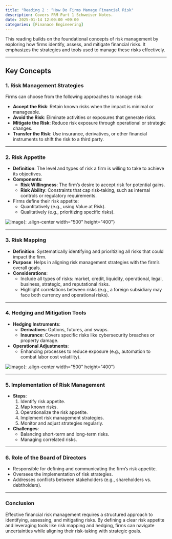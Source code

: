 ```yaml
---
title: "Reading 2 : “How Do Firms Manage Financial Risk"
description: Covers FRM Part 1 Schweiser Notes.
date: 2025-01-14 12:00:00 +09:00
categories: [Finanace Engineering]
---
```



This reading builds on the foundational concepts of risk management by exploring how firms identify, assess, and mitigate financial risks. It emphasizes the strategies and tools used to manage these risks effectively.

---

## Key Concepts

### 1. Risk Management Strategies
Firms can choose from the following approaches to manage risk:
- **Accept the Risk**: Retain known risks when the impact is minimal or manageable.
- **Avoid the Risk**: Eliminate activities or exposures that generate risks.
- **Mitigate the Risk**: Reduce risk exposure through operational or strategic changes.
- **Transfer the Risk**: Use insurance, derivatives, or other financial instruments to shift the risk to a third party.

---

### 2. Risk Appetite
- **Definition**: The level and types of risk a firm is willing to take to achieve its objectives.
- **Components**:
  - **Risk Willingness**: The firm’s desire to accept risk for potential gains.
  - **Risk Ability**: Constraints that cap risk-taking, such as internal controls or regulatory requirements.
- Firms define their risk appetite:
  - Quantitatively (e.g., using Value at Risk).
  - Qualitatively (e.g., prioritizing specific risks).

![image](https://github.com/phjoon1012/phjoon1012.github.io/_posts/images/1-14-1.png){: .align-center width="500" height="400"}  

---

### 3. Risk Mapping
- **Definition**: Systematically identifying and prioritizing all risks that could impact the firm.
- **Purpose**: Helps in aligning risk management strategies with the firm’s overall goals.
- **Considerations**:
  - Include all types of risks: market, credit, liquidity, operational, legal, business, strategic, and reputational risks.
  - Highlight correlations between risks (e.g., a foreign subsidiary may face both currency and operational risks).

---

### 4. Hedging and Mitigation Tools
- **Hedging Instruments**:
  - **Derivatives**: Options, futures, and swaps.
  - **Insurance**: Covers specific risks like cybersecurity breaches or property damage.
- **Operational Adjustments**:
  - Enhancing processes to reduce exposure (e.g., automation to combat labor cost volatility).

![image](https://github.com/phjoon1012/phjoon1012.github.io/_posts/images/1-14-2.png){: .align-center width="500" height="400"}  

---

### 5. Implementation of Risk Management
- **Steps**:
  1. Identify risk appetite.
  2. Map known risks.
  3. Operationalize the risk appetite.
  4. Implement risk management strategies.
  5. Monitor and adjust strategies regularly.
- **Challenges**:
  - Balancing short-term and long-term risks.
  - Managing correlated risks.

---

### 6. Role of the Board of Directors
- Responsible for defining and communicating the firm’s risk appetite.
- Oversees the implementation of risk strategies.
- Addresses conflicts between stakeholders (e.g., shareholders vs. debtholders).

---

### Conclusion
Effective financial risk management requires a structured approach to identifying, assessing, and mitigating risks. By defining a clear risk appetite and leveraging tools like risk mapping and hedging, firms can navigate uncertainties while aligning their risk-taking with strategic goals.